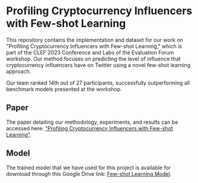 # Profiling Cryptocurrency Influencers with Few-shot Learning

This repository contains the implementation and dataset for our work on "Profiling Cryptocurrency Influencers with Few-shot Learning," which is part of the CLEF 2023 Conference and Labs of the Evaluation Forum workshop. Our method focuses on predicting the level of influence that cryptocurrency influencers have on Twitter using a novel few-shot learning approach.

Our team ranked 14th out of 27 participants, successfully outperforming all benchmark models presented at the workshop.

## Paper
The paper detailing our methodology, experiments, and results can be accessed here: ["Profiling Cryptocurrency Influencers with Few-shot Learning"](https://ceur-ws.org/Vol-3497/paper-219.pdf).

## Model
The trained model that we have used for this project is available for download through this Google Drive link: [Few-shot Learning Model](https://drive.google.com/file/d/1O9fhU5YuwrH3o76tPSHJ4Xq91i6WV6Cr/view?usp=drive_link).
